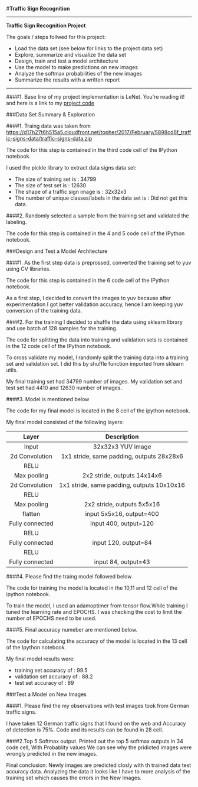 #**Traffic Sign Recognition** 

---
**Traffic Sign Recognition Project**

The goals / steps follwed for this project:
* Load the data set (see below for links to the project data set)
* Explore, summarize and visualize the data set
* Design, train and test a model architecture
* Use the model to make predictions on new images
* Analyze the softmax probabilities of the new images
* Summarize the results with a written report

---
####1. Base line of my project implementation is LeNet.
You're reading it! and here is a link to my [project code](https://github.com/makkena19/CarND-Traffic-Sign-Classifier-Project)

###Data Set Summary & Exploration

####1. Traing data was taken from https://d17h27t6h515a5.cloudfront.net/topher/2017/February/5898cd6f_traffic-signs-data/traffic-signs-data.zip

The code for this step is contained in the third code cell of the IPython notebook.  

I used the pickle library to extract data 
signs data set:

* The size of training set is : 34799 
* The size of test set is : 12630 
* The shape of a traffic sign image is : 32x32x3
* The number of unique classes/labels in the data set is : Did not get this data.

####2. Randomly selected a sample from the training set and validated the labeling.

The code for this step is contained in the 4 and 5 code cell of the IPython notebook.  

###Design and Test a Model Architecture

####1. As the first step data is preprossed, converted the training set to yuv using CV libraries.

The code for this step is contained in the 6 code cell of the IPython notebook.

As a first step, I decided to convert the images to yuv because after experimentation I got better validation accuracy, hence I am keeping yuv conversion of the training data.

####2. For the training I decided to shuffle the data using sklearn library and use batch of 128 samples for the training.

The code for splitting the data into training and validation sets is contained in the 12 code cell of the IPython notebook.  

To cross validate my model, I randomly split the training data into a training set and validation set. I did this by shuffle function imported from sklearn utils.

My final training set had 34799 number of images. My validation set and test set had 4410 and 12630 number of images.

####3. Model is mentioned below

The code for my final model is located in the 8 cell of the ipython notebook. 

My final model consisted of the following layers:

| Layer         		|     Description	        					| 
|:---------------------:|:---------------------------------------------:| 
| Input         		| 32x32x3 YUV image   							| 
| 2d Convolution      	| 1x1 stride, same padding, outputs 28x28x6 	|
| RELU					|												|
| Max pooling	      	| 2x2 stride,  outputs 14x14x6 				|
| 2d Convolution      	| 1x1 stride, same padding, outputs 10x10x16 	|
| RELU					|												|
| Max pooling	      	| 2x2 stride,  outputs 5x5x16 				|
| flatten 	    | input 5x5x16, output=400     									|
| Fully connected		| input 400, output=120    									|
| RELU					|												|
| Fully connected		| input 120, output=84     									|
| RELU					|												|
| Fully connected		| input 84, output=43     									|
 
####4. Please find the traing model followed below

The code for training the model is located in the 10,11 and 12 cell of the ipython notebook. 

To train the model, I used an adamoptimer from tensor flow.While training I tuned the learning rate and EPOCHS.
I was checking the cost to limit the number of EPOCHS need to be used.

####5. Final accuracy numeber are mentioned below.

The code for calculating the accuracy of the model is located in the 13 cell of the Ipython notebook.

My final model results were:
* training set accuracy of : 99.5
* validation set accuracy of : 88.2
* test set accuracy of : 89

###Test a Model on New Images

####1. Please find the my observations with test images took from German traffic signs.

I have taken 12 German traffic signs that I found on the web and Accuracy of detection is 75%.
Code and its results can be found in 28 cell.

####2.Top 5 Softmax output.
Printed out the top 5 softmax outputs in 34 code cell, With Probablity values We can see why the pridicted images were wrongly predicted in the new images.

Final conclusion:
Newly images are predicted closly with th trained data test accuracy data.
Analyzing the data it looks like I have to more analysis of the training set which causes the errors in the New Images.

